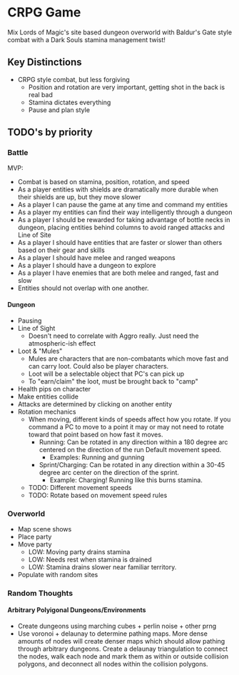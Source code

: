# CRPG Game
Mix Lords of Magic's site based dungeon overworld 
with Baldur's Gate style combat with a Dark Souls stamina 
management twist!

## Key Distinctions
* CRPG style combat, but less forgiving
    * Position and rotation are very important, getting shot in the back is real bad
    * Stamina dictates everything
    * Pause and plan style 

## TODO's by priority 

### Battle

MVP:
 - Combat is based on stamina, position, rotation, and speed
 - As a player entities with shields are dramatically more durable when their shields are up, but they move slower
 - As a player I can pause the game at any time and command my entities
 - As a player my entities can find their way intelligently through a dungeon
 - As a player I should be rewarded for taking advantage of bottle necks in dungeon, placing entities behind columns to avoid
 ranged attacks and Line of Site
 - As a player I should have entities that are faster or slower than others based on their gear and skills
 - As a player I should have melee and ranged weapons
 - As a player I should have a dungeon to explore
 - As a player I have enemies that are both melee and ranged, fast and slow
 - Entities should not overlap with one another. 

#### Dungeon
* Pausing
* Line of Sight
    * Doesn't need to correlate with Aggro really. Just
    need the atmospheric-ish effect
* Loot & "Mules"
    * Mules are characters that are non-combatants which
    move fast and can carry loot. Could also be player
    characters. 
    * Loot will be a selectable object that PC's can pick up
    * To "earn/claim" the loot, must be brought back to "camp"
* Health pips on character
* Make entities collide
* Attacks are determined by clicking on another entity
* Rotation mechanics
  * When moving, different kinds of speeds affect how you rotate. If you command a PC to move to a point it may or may not
  need to rotate toward that point based on how fast it moves. 
    * Running: Can be rotated in any direction within a 180 degree arc centered on the direction of the run
    Default movement speed.
      * Examples: Running and gunning
    * Sprint/Charging: Can be rotated in any direction within a 30-45 degree arc center on the direction of the sprint. 
      * Example: Charging! Running like this burns stamina.
  * TODO: Different movement speeds
  * TODO: Rotate based on movement speed rules


### Overworld
* Map scene shows
* Place party
* Move party
    * LOW: Moving party drains stamina
    * LOW: Needs rest when stamina is drained
    * LOW: Stamina drains slower near familiar
    territory. 
* Populate with random sites


### Random Thoughts

#### Arbitrary Polyigonal Dungeons/Environments
* Create dungeons using marching cubes + perlin noise + other prng
* Use voronoi + delaunay to determine pathing maps. More dense amounts
of nodes will create denser maps which should allow pathing through arbitrary
dungeons. Create a delaunay triangulation to connect the nodes,  walk each node and 
mark them as within or outside collision polygons, and deconnect all nodes
within the collision polygons. 

